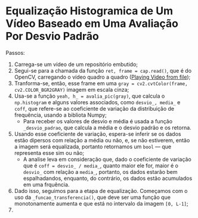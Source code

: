 # Equalização Histogramica de Um Vídeo Baseado em Uma Avaliação Por Desvio Padrão

Passos:
1. Carrega-se um vídeo de um repositório embutido;
2. Segui-se para a chamada da função `ret, frame = cap.read()`, que é do OpenCV, carregando o vídeo quadro a quadro ([Playing Video from file](https://docs.opencv.org/4.x/dd/d43/tutorial_py_video_display.html));
3. Tranforma-se, então, esse frame em uma `gray = cv2.cvtColor(frame, cv2.COLOR_BGR2GRAY)` imagem em escala cinza;
4. Usa-se a função `yeah, h_ = avalia_pic(gray)`, que calcula o `np.histogram` e alguns valores associados, como `desvio_, media_` e `coff`, que refere-se ao coeficiente de variação da distribuição de frequência, usando a bibliota Numpy;
   - Para receber os valores de desvio e média é usada a função `_desvio_padrao`, que calcula a média e o desvio padrão e os retorna.
5. Usando esse coeficiente de variação, espera-se inferir se os dados estão dipersos com relação a média ou não, e, se não estiverem, então a imagem será equalizada, portanto retornamos um `bool` — que representa esse sim ou não;
   - A analise leva em consideração que, dado o coeficiente de variação que é `coff = desvio_ / media_`, quanto maior ele for, maior é o `desvio_` com relação a `media_`, portanto, os dados estarão bem espalhadandos, enquanto, do contrário, os dados estão acumulados em uma frquência.
6. Dado isso, seguimos para a etapa de equalização. Começamos com o uso da `_funcao_transferencia()`, que deve ser uma função que monotonamente aumenta e que está no intervalo da imagem `[0, L-1]`;
7.  